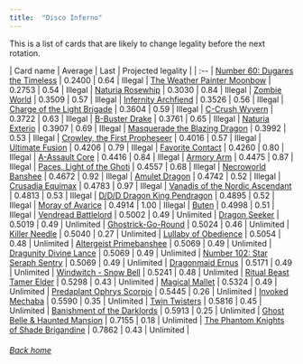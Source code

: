 ```yaml
---
title:  "Disco Inferno"
---
```


This is a list of cards that are likely to change legality before the next rotation.

| Card name | Average | Last | Projected legality |
| :-- |
[Number 60: Dugares the Timeless](https://db.ygoprodeck.com/card/?search=Number%2060:%20Dugares%20the%20Timeless) | 0.2400 | 0.64 | Illegal |
[The Weather Painter Moonbow](https://db.ygoprodeck.com/card/?search=The%20Weather%20Painter%20Moonbow) | 0.2753 | 0.54 | Illegal |
[Naturia Rosewhip](https://db.ygoprodeck.com/card/?search=Naturia%20Rosewhip) | 0.3030 | 0.84 | Illegal |
[Zombie World](https://db.ygoprodeck.com/card/?search=Zombie%20World) | 0.3509 | 0.57 | Illegal |
[Infernity Archfiend](https://db.ygoprodeck.com/card/?search=Infernity%20Archfiend) | 0.3526 | 0.56 | Illegal |
[Charge of the Light Brigade](https://db.ygoprodeck.com/card/?search=Charge%20of%20the%20Light%20Brigade) | 0.3604 | 0.59 | Illegal |
[C-Crush Wyvern](https://db.ygoprodeck.com/card/?search=C-Crush%20Wyvern) | 0.3722 | 0.63 | Illegal |
[B-Buster Drake](https://db.ygoprodeck.com/card/?search=B-Buster%20Drake) | 0.3761 | 0.65 | Illegal |
[Naturia Exterio](https://db.ygoprodeck.com/card/?search=Naturia%20Exterio) | 0.3907 | 0.69 | Illegal |
[Masquerade the Blazing Dragon](https://db.ygoprodeck.com/card/?search=Masquerade%20the%20Blazing%20Dragon) | 0.3992 | 0.53 | Illegal |
[Crowley, the First Propheseer](https://db.ygoprodeck.com/card/?search=Crowley,%20the%20First%20Propheseer) | 0.4016 | 0.57 | Illegal |
[Ultimate Fusion](https://db.ygoprodeck.com/card/?search=Ultimate%20Fusion) | 0.4206 | 0.79 | Illegal |
[Favorite Contact](https://db.ygoprodeck.com/card/?search=Favorite%20Contact) | 0.4260 | 0.80 | Illegal |
[A-Assault Core](https://db.ygoprodeck.com/card/?search=A-Assault%20Core) | 0.4416 | 0.84 | Illegal |
[Armory Arm](https://db.ygoprodeck.com/card/?search=Armory%20Arm) | 0.4475 | 0.87 | Illegal |
[Paces, Light of the Ghoti](https://db.ygoprodeck.com/card/?search=Paces,%20Light%20of%20the%20Ghoti) | 0.4557 | 0.68 | Illegal |
[Necroworld Banshee](https://db.ygoprodeck.com/card/?search=Necroworld%20Banshee) | 0.4672 | 0.92 | Illegal |
[Amulet Dragon](https://db.ygoprodeck.com/card/?search=Amulet%20Dragon) | 0.4742 | 0.52 | Illegal |
[Crusadia Equimax](https://db.ygoprodeck.com/card/?search=Crusadia%20Equimax) | 0.4783 | 0.97 | Illegal |
[Vanadis of the Nordic Ascendant](https://db.ygoprodeck.com/card/?search=Vanadis%20of%20the%20Nordic%20Ascendant) | 0.4813 | 0.53 | Illegal |
[D/D/D Dragon King Pendragon](https://db.ygoprodeck.com/card/?search=D/D/D%20Dragon%20King%20Pendragon) | 0.4895 | 0.52 | Illegal |
[Moray of Avarice](https://db.ygoprodeck.com/card/?search=Moray%20of%20Avarice) | 0.4914 | 1.00 | Illegal |
[Buten](https://db.ygoprodeck.com/card/?search=Buten) | 0.4998 | 0.51 | Illegal |
[Vendread Battlelord](https://db.ygoprodeck.com/card/?search=Vendread%20Battlelord) | 0.5002 | 0.49 | Unlimited |
[Dragon Seeker](https://db.ygoprodeck.com/card/?search=Dragon%20Seeker) | 0.5019 | 0.49 | Unlimited |
[Ghostrick-Go-Round](https://db.ygoprodeck.com/card/?search=Ghostrick-Go-Round) | 0.5024 | 0.46 | Unlimited |
[Killer Needle](https://db.ygoprodeck.com/card/?search=Killer%20Needle) | 0.5040 | 0.27 | Unlimited |
[Lullaby of Obedience](https://db.ygoprodeck.com/card/?search=Lullaby%20of%20Obedience) | 0.5054 | 0.48 | Unlimited |
[Altergeist Primebanshee](https://db.ygoprodeck.com/card/?search=Altergeist%20Primebanshee) | 0.5069 | 0.49 | Unlimited |
[Dragunity Divine Lance](https://db.ygoprodeck.com/card/?search=Dragunity%20Divine%20Lance) | 0.5069 | 0.49 | Unlimited |
[Number 102: Star Seraph Sentry](https://db.ygoprodeck.com/card/?search=Number%20102:%20Star%20Seraph%20Sentry) | 0.5069 | 0.49 | Unlimited |
[Dragonmaid Ernus](https://db.ygoprodeck.com/card/?search=Dragonmaid%20Ernus) | 0.5171 | 0.49 | Unlimited |
[Windwitch - Snow Bell](https://db.ygoprodeck.com/card/?search=Windwitch%20-%20Snow%20Bell) | 0.5241 | 0.48 | Unlimited |
[Ritual Beast Tamer Elder](https://db.ygoprodeck.com/card/?search=Ritual%20Beast%20Tamer%20Elder) | 0.5298 | 0.43 | Unlimited |
[Magical Mallet](https://db.ygoprodeck.com/card/?search=Magical%20Mallet) | 0.5324 | 0.49 | Unlimited |
[Predaplant Ophrys Scorpio](https://db.ygoprodeck.com/card/?search=Predaplant%20Ophrys%20Scorpio) | 0.5445 | 0.26 | Unlimited |
[Invoked Mechaba](https://db.ygoprodeck.com/card/?search=Invoked%20Mechaba) | 0.5590 | 0.35 | Unlimited |
[Twin Twisters](https://db.ygoprodeck.com/card/?search=Twin%20Twisters) | 0.5816 | 0.45 | Unlimited |
[Banishment of the Darklords](https://db.ygoprodeck.com/card/?search=Banishment%20of%20the%20Darklords) | 0.5913 | 0.25 | Unlimited |
[Ghost Belle & Haunted Mansion](https://db.ygoprodeck.com/card/?search=Ghost%20Belle%20%26%20Haunted%20Mansion) | 0.7155 | 0.18 | Unlimited |
[The Phantom Knights of Shade Brigandine](https://db.ygoprodeck.com/card/?search=The%20Phantom%20Knights%20of%20Shade%20Brigandine) | 0.7862 | 0.43 | Unlimited |

###### [Back home](index)